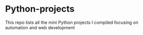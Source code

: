 # Python-projects
This repo lists all the mini Python projects I compiled focusing on automation and web development
